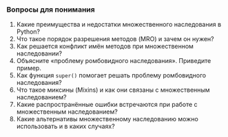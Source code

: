 ### Вопросы для понимания
1. Какие преимущества и недостатки множественного наследования в Python?
2. Что такое порядок разрешения методов (MRO) и зачем он нужен?
3. Как решается конфликт имён методов при множественном наследовании?
4. Объясните «проблему ромбовидного наследования». Приведите пример.
5. Как функция `super()` помогает решать проблему ромбовидного наследования?
6. Что такое миксины (Mixins) и как они связаны с множественным наследованием?
7. Какие распространённые ошибки встречаются при работе с множественным наследованием?
8. Какие альтернативы множественному наследованию можно использовать и в каких случаях?
